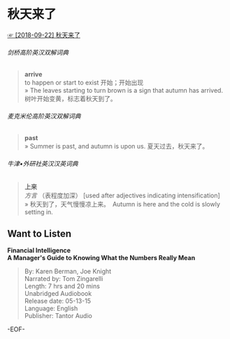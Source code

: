 # 秋天来了  
[☞ [2018-09-22] 秋天来了 ](https://mp.weixin.qq.com/s/TOLLIXKiGwmFJu8AF5bzFA)    
  
###### 剑桥高阶英汉双解词典  
>**arrive**  
to happen or start to exist 开始；开始出现  
» The leaves starting to turn brown is a sign that autumn has arrived.树叶开始变黄，标志着秋天到了。  
  
###### 麦克米伦高阶英汉双解词典  
>**past**  
» Summer is past, and autumn is upon us. 夏天过去，秋天来了。  
  
###### 牛津•外研社英汉汉英词典  
>**上来**  
*方言* （表程度加深） [used after adjectives indicating intensification]  
» 秋天到了，天气慢慢凉上来。　Autumn is here and the cold is slowly setting in.  
  
## Want to Listen  
**Financial Intelligence  
A Manager's Guide to Knowing What the Numbers Really Mean**  
>By: Karen Berman, Joe Knight  
Narrated by: Tom Zingarelli  
Length: 7 hrs and 20 mins  
Unabridged Audiobook  
Release date: 05-13-15  
Language: English  
Publisher: Tantor Audio  
  
-EOF-  

